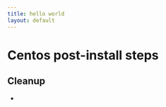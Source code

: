 ```yaml
---
title: hello world
layout: default
---
```


Centos post-install steps
===========

Cleanup
-------

* 